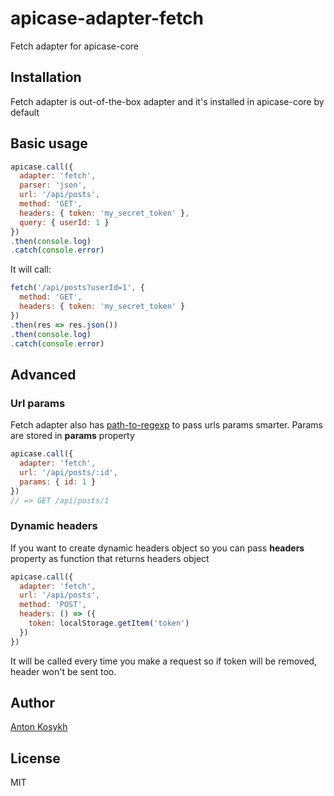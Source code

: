 # apicase-adapter-fetch
Fetch adapter for apicase-core

## Installation
Fetch adapter is out-of-the-box adapter and it's installed in apicase-core by default

## Basic usage
```javascript
apicase.call({
  adapter: 'fetch',
  parser: 'json',
  url: '/api/posts',
  method: 'GET',
  headers: { token: 'my_secret_token' },
  query: { userId: 1 }
})
.then(console.log)
.catch(console.error)
```

It will call:
```javascript
fetch('/api/posts?userId=1', {
  method: 'GET',
  headers: { token: 'my_secret_token' }
})
.then(res => res.json())
.then(console.log)
.catch(console.error)
```

## Advanced

### Url params
Fetch adapter also has [path-to-regexp](https://github.com/pillarjs/path-to-regexp) to pass urls params smarter. Params are stored in **params** property
```javascript
apicase.call({
  adapter: 'fetch',
  url: '/api/posts/:id',
  params: { id: 1 }
})
// => GET /api/posts/1
```

### Dynamic headers
If you want to create dynamic headers object so you can pass **headers** property as function that returns headers object
```javascript
apicase.call({
  adapter: 'fetch',
  url: '/api/posts',
  method: 'POST',
  headers: () => ({
    token: localStorage.getItem('token')
  })
})
```
It will be called every time you make a request so if token will be removed, header won't be sent too.

## Author
[Anton Kosykh](https://github.com/Kelin2025)

## License
MIT
